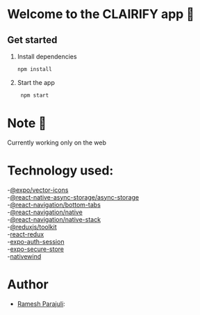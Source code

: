 # Welcome to the CLAIRIFY app 👋

## Get started

1. Install dependencies

   ```bash
   npm install
   ```

2. Start the app

   ```bash
    npm start
   ```

# Note 🚨
 Currently working only on the web

# Technology used:

-[@expo/vector-icons](https://icons.expo.fyi/Index) </br>
-[@react-native-async-storage/async-storage](https://github.com/react-native-async-storage/async-storage/tree/main/packages/default-storage)</br>
-[@react-navigation/bottom-tabs](https://reactnavigation.org/docs/bottom-tab-navigator/)</br>
-[@react-navigation/native](https://reactnavigation.org/docs/getting-started/)</br>
-[@react-navigation/native-stack](https://reactnavigation.org/docs/native-stack-navigator/)</br>
-[@reduxjs/toolkit](https://redux-toolkit.js.org/introduction/getting-started)</br>
-[react-redux](https://react-redux.js.org/introduction/getting-started)</br>
-[expo-auth-session](https://docs.expo.dev/versions/latest/sdk/auth-session/)</br>
-[expo-secure-store](https://docs.expo.dev/versions/latest/sdk/securestore/)</br>
-[nativewind](https://www.nativewind.dev/quick-starts/expo)</br>

# Author

- [Ramesh Parajuli](https://github.com/rameshparajuli):
